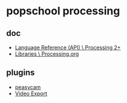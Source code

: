# popschool processing

## doc

- [Language Reference (API) \ Processing 2+](https://processing.org/reference/)
- [Libraries \ Processing.org](https://processing.org/reference/libraries/)

## plugins

- [peasycam](http://mrfeinberg.com/peasycam/)
- [Video Export](https://www.funprogramming.org/VideoExport-for-Processing/)

